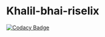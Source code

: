 # Khalil-bhai-riselix

[![Codacy Badge](https://api.codacy.com/project/badge/Grade/864a3d95de1f45b0b03b6a6c40ba155c)](https://app.codacy.com/gh/safisafwa/Khalil-bhai-riselix?utm_source=github.com&utm_medium=referral&utm_content=safisafwa/Khalil-bhai-riselix&utm_campaign=Badge_Grade_Settings)